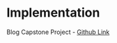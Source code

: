 # Implementation

Blog Capstone Project - [Github Link](https://github.com/grandeurkoe/100-days-of-code-the-complete-python-pro-bootcamp/tree/77cdd2da61d7708b09a76a5c4e65e6be6e8806b9/day-067-blog-capstone-project-restful-routing/upgraded-blog)